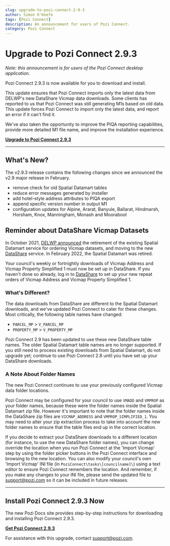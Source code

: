 ```yaml
---
slug: upgrade-to-pozi-connect-2-9-3
author: Simon O'Keefe
tags: [Pozi Connect]
description: An announcement for users of Pozi Connect.
category: Pozi Connect
---
```


# Upgrade to Pozi Connect 2.9.3

*Note: this announcement is for users of the Pozi Connect desktop application.*

Pozi Connect 2.9.3 is now available for you to download and install.

This update ensures that Pozi Connect imports only the latest data from DELWP's new DataShare Vicmap data downloads. Some clients has reported to us that Pozi Connect was still generating M1s based on old data. This update forces Pozi Connect to import only the latest data, and report an error if it can't find it.

We've also taken the opportunity to improve the PIQA reporting capabilities, provide more detailed M1 file name, and improve the installation experience.

**[Upgrade to Pozi Connect 2.9.3](/pozi-connect/installation.md)**

------

## What's New?

The v2.9.3 release contains the following changes since we announced the v2.9 major release in February.

- remove check for old Spatial Datamart tables
- reduce error messages generated by installer
- add hotel-style address attributes to PIQA export
- append specific version number in output M1
- configuration updates for Alpine, Ararat, Banyule, Ballarat, Hindmarsh, Horsham, Knox, Manningham, Monash and Moorabool

## Reminder about DataShare Vicmap Datasets

In October 2021, [DELWP announced](https://www.land.vic.gov.au/maps-and-spatial/maps-and-spatial-news/discover-victorian-spatial-data-with-new-datashare-platform) the retirement of the existing Spatial Datamart service for ordering Vicmap datasets, and moving to the new [DataShare](https://datashare.maps.vic.gov.au/) service. In February 2022, the Spatial Datamart was retired.

Your council's weekly or fortnightly downloads of Vicmap Address and Vicmap Property Simplified 1 must now be set up in DataShare. If you haven't done so already, log in to [DataShare](https://datashare.maps.vic.gov.au/) to set up your new repeat orders of Vicmap Address and Vicmap Property Simplified 1.

### What's Different?

The data downloads from DataShare are different to the Spatial Datamart downloads, and we've updated Pozi Connect to cater for these changes. Most critically, the following table names have changed:

- `PARCEL_MP` > `V_PARCEL_MP`
- `PROPERTY_MP` > `V_PROPERTY_MP`

Pozi Connect 2.9 has been updated to use these new DataShare table names. The older Spatial Datamart table names are no longer supported. If you still need to process existing downloads from Spatial Datamart, do not upgrade yet; continue to use Pozi Connect 2.8 until you have set up your DataShare downloads.

### A Note About Folder Names

The new Pozi Connect continues to use your previously configured Vicmap data folder locations.

Pozi Connect may be configured for your council to use `VMADD` and `VMPROP` as your folder names, because these were the folder names inside the Spatial Datamart zip file. However it's important to note that the folder names inside the DataShare zip files are `VICMAP_ADDRESS` and `VMPROP_SIMPLIFIED_1`. You may need to alter your zip extraction process to take into account the new folder names to ensure that the table files end up in the correct location.

If you decide to extract your DataShare downloads to a different location (for instance, to use the new DataShare folder names), you can change override the location when you run Pozi Connect at the 'Import Vicmap' step by using the folder picker buttons in the Pozi Connect interface and browsing to the new location. You can also modify your council's own 'Import Vicmap' INI file (in `PoziConnect\tasks\[councilname]\`) using a text editor to ensure Pozi Connect remembers the location. And remember, if you make any changes to your INI file, please send the updated file to support@pozi.com so it can be included in future releases.

------

## Install Pozi Connect 2.9.3 Now

The new Pozi Docs site provides step-by-step instructions for downloading and installing Pozi Connect 2.9.3.

**[Get Pozi Connect 2.9.3](/pozi-connect/installation.md)**

For assistance with this upgrade, contact support@pozi.com.

